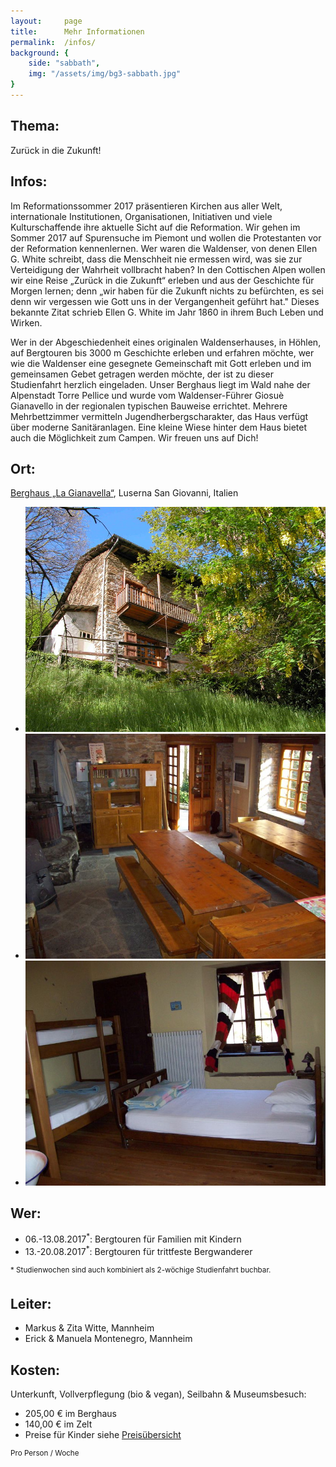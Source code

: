 ```yaml
---
layout:     page
title:      Mehr Informationen
permalink:  /infos/
background: {
    side: "sabbath",
    img: "/assets/img/bg3-sabbath.jpg"
}
---
```


## Thema:

Zurück in die Zukunft!

## Infos:

Im Reformationssommer 2017 präsentieren Kirchen aus aller Welt, internationale Institutionen, Organisationen, Initiativen und viele Kulturschaffende ihre aktuelle Sicht auf die Reformation. Wir gehen im Sommer 2017 auf Spurensuche im Piemont und wollen die Protestanten vor der Reformation kennenlernen. Wer waren die Waldenser, von denen Ellen G. White schreibt, dass die Menschheit nie ermessen wird, was sie zur Verteidigung der Wahrheit vollbracht haben? In den Cottischen Alpen wollen wir eine Reise „Zurück in die Zukunft“ erleben und aus der Geschichte für Morgen lernen; denn „wir haben für die Zukunft nichts zu befürchten, es sei denn wir vergessen wie Gott uns in der Vergangenheit geführt hat." Dieses bekannte Zitat schrieb Ellen G. White im Jahr 1860 in ihrem Buch Leben und Wirken.

Wer in der Abgeschiedenheit eines originalen Waldenserhauses, in Höhlen, auf Bergtouren bis 3000 m Geschichte erleben und erfahren möchte, wer wie die Waldenser eine gesegnete Gemeinschaft mit Gott erleben und im gemeinsamen Gebet getragen werden möchte, der ist zu dieser Studienfahrt herzlich eingeladen. Unser Berghaus liegt im Wald nahe der Alpenstadt Torre Pellice und wurde vom Waldenser-Führer Giosuè Gianavello in der regionalen typischen Bauweise errichtet. Mehrere Mehrbettzimmer vermitteln Jugendherbergscharakter, das Haus verfügt über moderne Sanitäranlagen. Eine kleine Wiese hinter dem Haus bietet auch die Möglichkeit zum Campen. Wir freuen uns auf Dich!

## Ort:

[Berghaus „La Gianavella“](http://lagianavella.it/de/index.html), Luserna San Giovanni, Italien

<p>
    <ul class="o-layout">
        <li class="o-layout__item u-1/3">
            <a href="#" data-featherlight="/assets/img/gianavella23.jpg">
                <img src="/assets/img/gianavella23.jpg" alt="La Gianavella Ausenansicht">
            </a>
        </li>
        <li class="o-layout__item u-1/3">
            <a href="#" data-featherlight="/assets/img/gianavella05.jpg">
                <img src="/assets/img/gianavella05.jpg" alt="La Gianavella Speiseraum">
            </a>
        </li>
        <li class="o-layout__item u-1/3">
            <a href="#" data-featherlight="/assets/img/gianavella06.jpg">
                <img src="/assets/img/gianavella06.jpg" alt="La Gianavella Schlafraum">
            </a>
        </li>
    </ul>
</p>


## Wer:

* 06.-13.08.2017<sup>*</sup>: Bergtouren für Familien mit Kindern
* 13.-20.08.2017<sup>*</sup>: Bergtouren für trittfeste Bergwanderer

<sup>* Studienwochen sind auch kombiniert als 2-wöchige Studienfahrt buchbar.</sup>

## Leiter:

* Markus & Zita Witte, Mannheim
* Erick & Manuela Montenegro, Mannheim

## Kosten:

Unterkunft, Vollverpflegung (bio & vegan), Seilbahn & Museumsbesuch:

* 205,00 € im Berghaus
* 140,00 € im Zelt
* Preise für Kinder siehe <a href="/anmeldung/">Preisübersicht</a>

<sup>Pro Person / Woche</sup>
